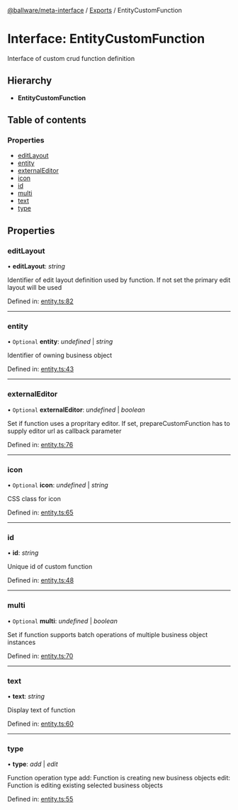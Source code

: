 [@ballware/meta-interface](../README.md) / [Exports](../modules.md) / EntityCustomFunction

# Interface: EntityCustomFunction

Interface of custom crud function definition

## Hierarchy

* **EntityCustomFunction**

## Table of contents

### Properties

- [editLayout](entitycustomfunction.md#editlayout)
- [entity](entitycustomfunction.md#entity)
- [externalEditor](entitycustomfunction.md#externaleditor)
- [icon](entitycustomfunction.md#icon)
- [id](entitycustomfunction.md#id)
- [multi](entitycustomfunction.md#multi)
- [text](entitycustomfunction.md#text)
- [type](entitycustomfunction.md#type)

## Properties

### editLayout

• **editLayout**: *string*

Identifier of edit layout definition used by function.
If not set the primary edit layout will be used

Defined in: [entity.ts:82](https://github.com/frankball/ballware-meta-interface/blob/d19dcf1/src/entity.ts#L82)

___

### entity

• `Optional` **entity**: *undefined* \| *string*

Identifier of owning business object

Defined in: [entity.ts:43](https://github.com/frankball/ballware-meta-interface/blob/d19dcf1/src/entity.ts#L43)

___

### externalEditor

• `Optional` **externalEditor**: *undefined* \| *boolean*

Set if function uses a propritary editor.
If set, prepareCustomFunction has to supply editor url as callback parameter

Defined in: [entity.ts:76](https://github.com/frankball/ballware-meta-interface/blob/d19dcf1/src/entity.ts#L76)

___

### icon

• `Optional` **icon**: *undefined* \| *string*

CSS class for icon

Defined in: [entity.ts:65](https://github.com/frankball/ballware-meta-interface/blob/d19dcf1/src/entity.ts#L65)

___

### id

• **id**: *string*

Unique id of custom function

Defined in: [entity.ts:48](https://github.com/frankball/ballware-meta-interface/blob/d19dcf1/src/entity.ts#L48)

___

### multi

• `Optional` **multi**: *undefined* \| *boolean*

Set if function supports batch operations of multiple business object instances

Defined in: [entity.ts:70](https://github.com/frankball/ballware-meta-interface/blob/d19dcf1/src/entity.ts#L70)

___

### text

• **text**: *string*

Display text of function

Defined in: [entity.ts:60](https://github.com/frankball/ballware-meta-interface/blob/d19dcf1/src/entity.ts#L60)

___

### type

• **type**: *add* \| *edit*

Function operation type
add: Function is creating new business objects
edit: Function is editing existing selected business objects

Defined in: [entity.ts:55](https://github.com/frankball/ballware-meta-interface/blob/d19dcf1/src/entity.ts#L55)
